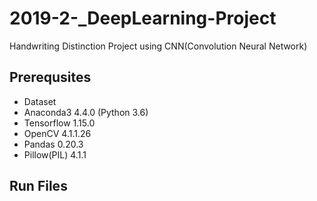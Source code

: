 # 2019-2-_DeepLearning-Project
Handwriting Distinction Project using CNN(Convolution Neural Network)

## Prerequsites
- Dataset
- Anaconda3 4.4.0 (Python 3.6)
- Tensorflow 1.15.0
- OpenCV 4.1.1.26
- Pandas 0.20.3
- Pillow(PIL) 4.1.1

## Run Files
